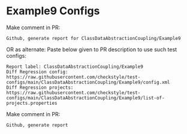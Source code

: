 # Example9 Configs
Make comment in PR:
```
Github, generate report for ClassDataAbstractionCoupling/Example9
```
OR as alternate:
Paste below given to PR description to use such test configs:
```
Report label: ClassDataAbstractionCoupling/Example9
Diff Regression config: https://raw.githubusercontent.com/checkstyle/test-configs/main/ClassDataAbstractionCoupling/Example9/config.xml
Diff Regression projects: https://raw.githubusercontent.com/checkstyle/test-configs/main/ClassDataAbstractionCoupling/Example9/list-of-projects.properties
```
Make comment in PR:
```
Github, generate report
```
